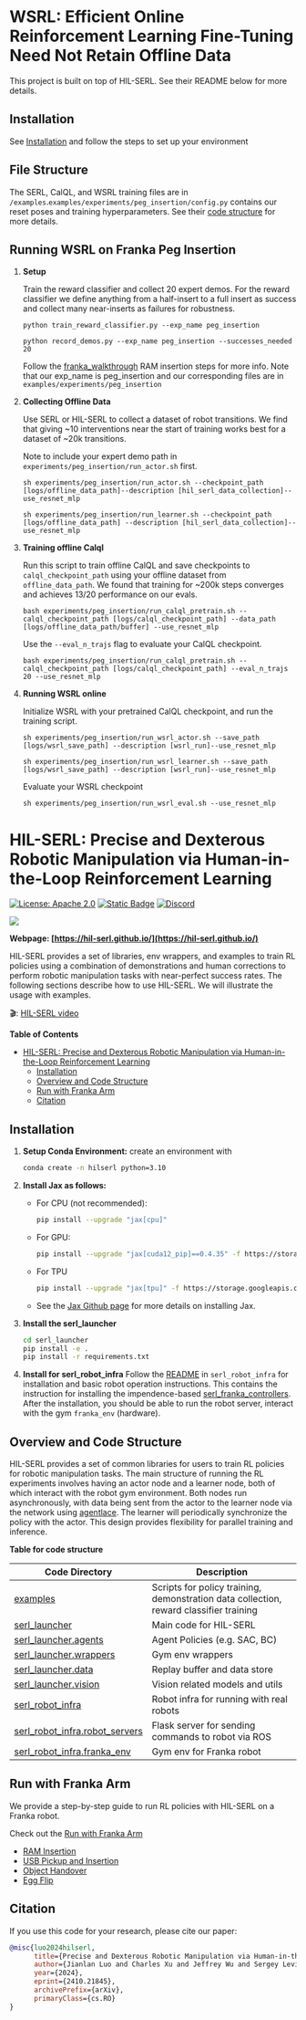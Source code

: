 # WSRL: Efficient Online Reinforcement Learning Fine-Tuning Need Not Retain Offline Data

This project is built on top of HIL-SERL. See their README below for more details.

## Installation
See [Installation](#installation) and follow the steps to set up your environment

## File Structure

 The SERL, CalQL, and WSRL training files are in `/examples`.`examples/experiments/peg_insertion/config.py` contains our reset poses and training hyperparameters. See their [code structure](#overview-and-code-structure) for more details.
## Running WSRL on Franka Peg Insertion

1. **Setup**

    Train the reward classifier and collect 20 expert demos. For the reward classifier we define anything from a half-insert to a full insert as success and collect many near-inserts as failures for robustness.

    ```
    python train_reward_classifier.py --exp_name peg_insertion
    ```

    ```
    python record_demos.py --exp_name peg_insertion --successes_needed 20
    ```
    Follow the [franka_walkthrough](./docs/franka_walkthrough.md) RAM insertion steps for more info. Note that our exp_name is peg_insertion and our corresponding files are in `examples/experiments/peg_insertion`

2. **Collecting Offline Data**

    Use SERL or HIL-SERL to collect a dataset of robot transitions. We find that giving ~10 interventions near the start of training works best for a dataset of ~20k transitions.

    Note to include your expert demo path in `experiments/peg_insertion/run_actor.sh` first.

    ```
    sh experiments/peg_insertion/run_actor.sh --checkpoint_path [logs/offline_data_path]--description [hil_serl_data_collection]--use_resnet_mlp
    ```
    ```
    sh experiments/peg_insertion/run_learner.sh --checkpoint_path [logs/offline_data_path] --description [hil_serl_data_collection]--use_resnet_mlp
    ```

3. **Training offline Calql**

    Run this script to train offline CalQL and save checkpoints to `calql_checkpoint_path` using your offline dataset from `offline_data_path`. We found that training for ~200k steps converges and achieves 13/20 performance on our evals.
    ```
    bash experiments/peg_insertion/run_calql_pretrain.sh --calql_checkpoint_path [logs/calql_checkpoint_path] --data_path [logs/offline_data_path/buffer] --use_resnet_mlp
    ```
    Use the `--eval_n_trajs` flag to evaluate your CalQL checkpoint.
    ```
    bash experiments/peg_insertion/run_calql_pretrain.sh --calql_checkpoint_path [logs/calql_checkpoint_path] --eval_n_trajs 20 --use_resnet_mlp
    ```

4. **Running WSRL online**

    Initialize WSRL with your pretrained CalQL checkpoint, and run the training script.
    ```
    sh experiments/peg_insertion/run_wsrl_actor.sh --save_path [logs/wsrl_save_path] --description [wsrl_run]--use_resnet_mlp
    ```
    ```
    sh experiments/peg_insertion/run_wsrl_learner.sh --save_path [logs/wsrl_save_path] --description [wsrl_run]--use_resnet_mlp
    ```

    Evaluate your WSRL checkpoint
    ```
    sh experiments/peg_insertion/run_wsrl_eval.sh --use_resnet_mlp
    ```


# HIL-SERL: Precise and Dexterous Robotic Manipulation via Human-in-the-Loop Reinforcement Learning

[![License: Apache 2.0](https://img.shields.io/badge/License-Apache%202.0-blue.svg)](https://opensource.org/licenses/Apache-2.0)
[![Static Badge](https://img.shields.io/badge/Project-Page-a)](https://hil-serl.github.io/)
[![Discord](https://img.shields.io/discord/1302866684612444190?label=Join%20Us%20on%20Discord&logo=discord&color=7289da)](https://discord.gg/G4xPJEhwuC)


![](./docs/images/task_banner.gif)


**Webpage: [https://hil-serl.github.io/](https://hil-serl.github.io/)**

HIL-SERL provides a set of libraries, env wrappers, and examples to train RL policies using a combination of demonstrations and human corrections to perform robotic manipulation tasks with near-perfect success rates. The following sections describe how to use HIL-SERL. We will illustrate the usage with examples.

🎬: [HIL-SERL video](https://www.youtube.com/watch?v=GuD_-zhJgbs)

**Table of Contents**
- [HIL-SERL: Precise and Dexterous Robotic Manipulation via Human-in-the-Loop Reinforcement Learning](#serl-a-software-suite-for-sample-efficient-robotic-reinforcement-learning)
  - [Installation](#installation)
  - [Overview and Code Structure](#overview-and-code-structure)
  - [Run with Franka Arm](#run-with-franka-arm)
  <!-- - [Contribution](#contribution) -->
  - [Citation](#citation)

## Installation
1. **Setup Conda Environment:**
    create an environment with
    ```bash
    conda create -n hilserl python=3.10
    ```

2. **Install Jax as follows:**
    - For CPU (not recommended):
        ```bash
        pip install --upgrade "jax[cpu]"
        ```

    - For GPU:
        ```bash
        pip install --upgrade "jax[cuda12_pip]==0.4.35" -f https://storage.googleapis.com/jax-releases/jax_cuda_releases.html
        ```

    - For TPU
        ```bash
        pip install --upgrade "jax[tpu]" -f https://storage.googleapis.com/jax-releases/libtpu_releases.html
        ```
    - See the [Jax Github page](https://github.com/google/jax) for more details on installing Jax.

3. **Install the serl_launcher**
    ```bash
    cd serl_launcher
    pip install -e .
    pip install -r requirements.txt
    ```

4. **Install for serl_robot_infra** Follow the [README](./serl_robot_infra/README.md) in `serl_robot_infra` for installation and basic robot operation instructions. This contains the instruction for installing the impendence-based [serl_franka_controllers](https://github.com/rail-berkeley/serl_franka_controllers). After the installation, you should be able to run the robot server, interact with the gym `franka_env` (hardware).

## Overview and Code Structure

HIL-SERL provides a set of common libraries for users to train RL policies for robotic manipulation tasks. The main structure of running the RL experiments involves having an actor node and a learner node, both of which interact with the robot gym environment. Both nodes run asynchronously, with data being sent from the actor to the learner node via the network using [agentlace](https://github.com/youliangtan/agentlace). The learner will periodically synchronize the policy with the actor. This design provides flexibility for parallel training and inference.

<!-- <p align="center">
  <img src="./docs/images/software_design.png" width="80%"/>
</p> -->

**Table for code structure**

| Code Directory | Description |
| --- | --- |
| [examples](https://github.com/rail-berkeley/hil-serl/blob/main/examples) | Scripts for policy training, demonstration data collection, reward classifier training |
| [serl_launcher](https://github.com/rail-berkeley/hil-serl/blob/main/serl_launcher) | Main code for HIL-SERL |
| [serl_launcher.agents](https://github.com/rail-berkeley/hil-serl/blob/main/serl_launcher/serl_launcher/agents/) | Agent Policies (e.g. SAC, BC) |
| [serl_launcher.wrappers](https://github.com/rail-berkeley/hil-serl/blob/main/serl_launcher/serl_launcher/wrappers) | Gym env wrappers |
| [serl_launcher.data](https://github.com/rail-berkeley/hil-serl/blob/main/serl_launcher/serl_launcher/data) | Replay buffer and data store |
| [serl_launcher.vision](https://github.com/rail-berkeley/hil-serl/blob/main/serl_launcher/serl_launcher/vision) | Vision related models and utils |
| [serl_robot_infra](./serl_robot_infra/) | Robot infra for running with real robots |
| [serl_robot_infra.robot_servers](https://github.com/rail-berkeley/hil-serl/blob/main/serl_robot_infra/robot_servers/) | Flask server for sending commands to robot via ROS |
| [serl_robot_infra.franka_env](https://github.com/rail-berkeley/hil-serl/blob/main/serl_robot_infra/franka_env/) | Gym env for Franka robot |

## Run with Franka Arm

We provide a step-by-step guide to run RL policies with HIL-SERL on a Franka robot.

Check out the [Run with Franka Arm](/docs/franka_walkthrough.md)
 - [RAM Insertion](/docs/franka_walkthrough.md#1-ram-insertion)
 - [USB Pickup and Insertion](/docs/real_franka.md#2-usb-pick-up-and-insertion)
 - [Object Handover](/docs/real_franka.md#3-object-handover)
 - [Egg Flip](/docs/real_franka.md#4-egg-flip)

<!-- ## Contribution

We welcome contributions to this repository! Fork and submit a PR if you have any improvements to the codebase. Before submitting a PR, please run `pre-commit run --all-files` to ensure that the codebase is formatted correctly. -->

## Citation

If you use this code for your research, please cite our paper:

```bibtex
@misc{luo2024hilserl,
      title={Precise and Dexterous Robotic Manipulation via Human-in-the-Loop Reinforcement Learning},
      author={Jianlan Luo and Charles Xu and Jeffrey Wu and Sergey Levine},
      year={2024},
      eprint={2410.21845},
      archivePrefix={arXiv},
      primaryClass={cs.RO}
}
```
